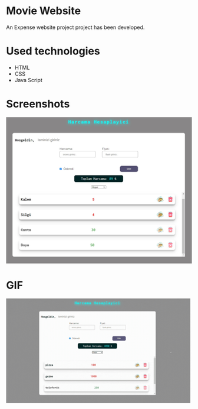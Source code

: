 # Movie Website

An Expense website project project has been developed.

# Used technologies

- HTML
- CSS
- Java Script

# Screenshots

![](1.jpg)

# GIF

![](Harcama_Hesaplayici.gif)
